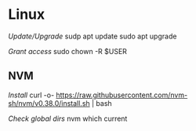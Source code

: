 # Linux
*Update/Upgrade*
sudp apt update
sudo apt upgrade

*Grant access*
sudo chown -R $USER <path>

## NVM
*Install*
curl -o- https://raw.githubusercontent.com/nvm-sh/nvm/v0.38.0/install.sh | bash

*Check global dirs*
nvm which current